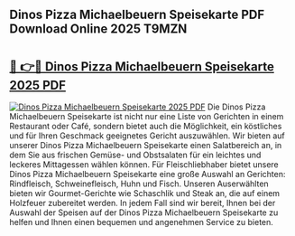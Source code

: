 ## Dinos Pizza Michaelbeuern Speisekarte PDF Download Online 2025 T9MZN

# <h2><a href="http://gcbmas.nevu.top/?p=Dinos+Pizza+Michaelbeuern+Speisekarte">🔗 👉🔴 Dinos Pizza Michaelbeuern Speisekarte 2025 PDF</a></h2>

[![Dinos Pizza Michaelbeuern Speisekarte 2025 PDF](https://i.imgur.com/dBaPXMq.png)](http://gcbmas.nevu.top/?p=Dinos+Pizza+Michaelbeuern+Speisekarte)
Die Dinos Pizza Michaelbeuern Speisekarte ist nicht nur eine Liste von Gerichten in einem Restaurant oder Café, sondern bietet auch die Möglichkeit, ein köstliches und für Ihren Geschmack geeignetes Gericht auszuwählen. Wir bieten auf unserer Dinos Pizza Michaelbeuern Speisekarte einen Salatbereich an, in dem Sie aus frischen Gemüse- und Obstsalaten für ein leichtes und leckeres Mittagessen wählen können. Für Fleischliebhaber bietet unsere Dinos Pizza Michaelbeuern Speisekarte eine große Auswahl an Gerichten: Rindfleisch, Schweinefleisch, Huhn und Fisch. Unseren Auserwählten bieten wir Gourmet-Gerichte wie Schaschlik und Steak an, die auf einem Holzfeuer zubereitet werden. In jedem Fall sind wir bereit, Ihnen bei der Auswahl der Speisen auf der Dinos Pizza Michaelbeuern Speisekarte zu helfen und Ihnen einen bequemen und angenehmen Service zu bieten.
